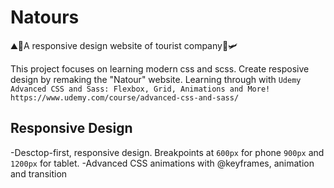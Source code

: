# Natours
⛰👜A responsive  design website of tourist company🧳🛩 


This project focuses on learning modern css and scss. Create resposive design by remaking the "Natour" website. Learning through with `Udemy Advanced CSS and Sass: Flexbox, Grid, Animations and More! https://www.udemy.com/course/advanced-css-and-sass/`

## **Responsive Design**

-Desctop-first, responsive design. Breakpoints at `600px` for phone `900px` and `1200px` for tablet.
-Advanced CSS animations with @keyframes, animation and transition





